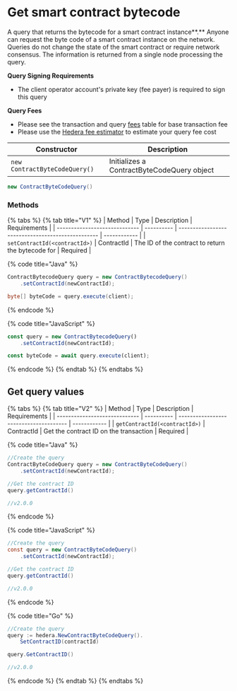 # Get smart contract bytecode

A query that returns the bytecode for a smart contract instance\*\*.\*\* Anyone can request the byte code of a smart contract instance on the network. Queries do not change the state of the smart contract or require network consensus. The information is returned from a single node processing the query.

**Query Signing Requirements**

* The client operator account's private key (fee payer) is required to sign this query

**Query Fees**

* Please see the transaction and query [fees](../../../../../mainnet/fees/#transaction-and-query-fees) table for base transaction fee
* Please use the [Hedera fee estimator](https://hedera.com/fees) to estimate your query fee cost

| Constructor                   | Description                                |
| ----------------------------- | ------------------------------------------ |
| `new ContractByteCodeQuery()` | Initializes a ContractByteCodeQuery object |

```java
new ContractByteCodeQuery()
```

### Methods

{% tabs %}
{% tab title="V1" %}
| Method                        | Type       | Description                                       | Requirements |
| ----------------------------- | ---------- | ------------------------------------------------- | ------------ |
| `setContractId(<contractId>)` | ContractId | The ID of the contract to return the bytecode for | Required     |

{% code title="Java" %}
```java
ContractBytecodeQuery query = new ContractBytecodeQuery()
    .setContractId(newContractId);

byte[] byteCode = query.execute(client);
```
{% endcode %}

{% code title="JavaScript" %}
```javascript
const query = new ContractBytecodeQuery()
    .setContractId(newContractId);

const byteCode = await query.execute(client);
```
{% endcode %}
{% endtab %}
{% endtabs %}

## Get query values

{% tabs %}
{% tab title="V2" %}
| Method                        | Type       | Description                            | Requirements |
| ----------------------------- | ---------- | -------------------------------------- | ------------ |
| `getContractId(<contractId>)` | ContractId | Get the contract ID on the transaction | Required     |

{% code title="Java" %}
```java
//Create the query
ContractByteCodeQuery query = new ContractByteCodeQuery()
    .setContractId(newContractId);

//Get the contract ID
query.getContractId()

//v2.0.0
```
{% endcode %}

{% code title="JavaScript" %}
```java
//Create the query
const query = new ContractByteCodeQuery()
    .setContractId(newContractId);

//Get the contract ID
query.getContractId()

//v2.0.0
```
{% endcode %}

{% code title="Go" %}
```java
//Create the query
query := hedera.NewContractByteCodeQuery().
    SetContractID(contractId)

query.GetContractID()

//v2.0.0
```
{% endcode %}
{% endtab %}
{% endtabs %}
